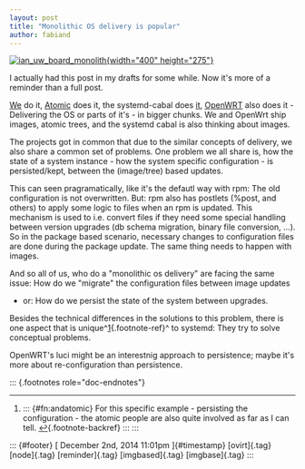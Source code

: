 ```yaml
---
layout: post
title: "Monolithic OS delivery is popular"
author: fabiand
---
```




[![ian\_uw\_board\_monolith](https://farm1.staticflickr.com/191/488149912_360d1967af_o.jpg){width="400"
height="275"}](https://www.flickr.com/photos/idallen/488149912 "ian_uw_board_monolith by Ian! D. Allen, on Flickr")

I actually had this post in my drafts for some while. Now it's more of a
reminder than a full post.

[We](http://www.ovirt.org/Node) do it,
[Atomic](http://www.projectatomic.io/) does it, the systemd-cabal does
[it](http://0pointer.net/blog/revisiting-how-we-put-together-linux-systems.html),
[OpenWRT](http://www.openwrt.org) also does it - Delivering the OS or
parts of it's - in bigger chunks. We and OpenWrt ship images, atomic
trees, and the systemd cabal is also thinking about images.

The projects got in common that due to the similar concepts of delivery,
we also share a common set of problems. One problem we all share is, how
the state of a system instance - how the system specific configuration -
is persisted/kept, between the (image/tree) based updates.

This can seen pragramatically, like it's the defautl way with rpm: The
old configuration is not overwritten. But: rpm also has postlets (%post,
and others) to apply some logic to files when an rpm is updated. This
mechanism is used to i.e. convert files if they need some special
handling between version upgrades (db schema migration, binary file
conversion, ...). So in the package based scenario, necessary changes to
configuration files are done during the package update. The same thing
needs to happen with images.

And so all of us, who do a "monolithic os delivery" are facing the same
issue: How do we "migrate" the configuration files between image updates
- or: How do we persist the state of the system between upgrades.

Besides the technical differences in the solutions to this problem,
there is one aspect that is unique^[1](#fn:andatomic){.footnote-ref}^ to
systemd: They try to solve conceptual problems.

OpenWRT's luci might be an interestnig approach to persistence; maybe
it's more about re-configuration than persistence.

::: {.footnotes role="doc-endnotes"}

------------------------------------------------------------------------

1.  ::: {#fn:andatomic}
    For this specific example - persisting the configuration - the
    atomic people are also quite involved as far as I can
    tell. [↩︎](#fnref:andatomic){.footnote-backref}
    :::
:::

::: {#footer}
[ December 2nd, 2014 11:01pm ]{#timestamp} [ovirt]{.tag} [node]{.tag}
[reminder]{.tag} [imgbased]{.tag} [imgbase]{.tag}
:::
